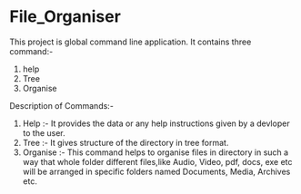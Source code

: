 # File_Organiser
This project is global command line application.
It contains three command:-
1) help
2) Tree
3) Organise

Description of Commands:-
1) Help :- It provides the data or any help instructions given by a devloper to the user.
2) Tree :- It gives structure of the directory in tree format.
3) Organise :- This command helps to organise files in directory in such a way that whole folder different files,like Audio, Video, pdf, docs, exe etc will be arranged in specific folders named Documents, Media, Archives etc.
